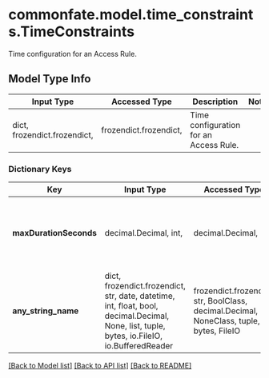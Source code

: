 # commonfate.model.time_constraints.TimeConstraints

Time configuration for an Access Rule.

## Model Type Info
Input Type | Accessed Type | Description | Notes
------------ | ------------- | ------------- | -------------
dict, frozendict.frozendict,  | frozendict.frozendict,  | Time configuration for an Access Rule. | 

### Dictionary Keys
Key | Input Type | Accessed Type | Description | Notes
------------ | ------------- | ------------- | ------------- | -------------
**maxDurationSeconds** | decimal.Decimal, int,  | decimal.Decimal,  | The maximum duration in seconds the access is allowed for. | 
**any_string_name** | dict, frozendict.frozendict, str, date, datetime, int, float, bool, decimal.Decimal, None, list, tuple, bytes, io.FileIO, io.BufferedReader | frozendict.frozendict, str, BoolClass, decimal.Decimal, NoneClass, tuple, bytes, FileIO | any string name can be used but the value must be the correct type | [optional]

[[Back to Model list]](../../README.md#documentation-for-models) [[Back to API list]](../../README.md#documentation-for-api-endpoints) [[Back to README]](../../README.md)

